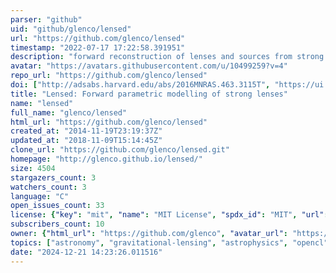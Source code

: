 ```yaml
---
parser: "github"
uid: "github/glenco/lensed"
url: "https://github.com/glenco/lensed"
timestamp: "2022-07-17 17:22:58.391951"
description: "forward reconstruction of lenses and sources from strong lensing observations"
avatar: "https://avatars.githubusercontent.com/u/10499259?v=4"
repo_url: "https://github.com/glenco/lensed"
doi: ["http://adsabs.harvard.edu/abs/2016MNRAS.463.3115T", "https://ui.adsabs.harvard.edu/abs/2015ascl.soft05026T/abstract"]
title: "Lensed: Forward parametric modelling of strong lenses"
name: "lensed"
full_name: "glenco/lensed"
html_url: "https://github.com/glenco/lensed"
created_at: "2014-11-19T23:19:37Z"
updated_at: "2018-11-09T15:14:45Z"
clone_url: "https://github.com/glenco/lensed.git"
homepage: "http://glenco.github.io/lensed/"
size: 4504
stargazers_count: 3
watchers_count: 3
language: "C"
open_issues_count: 33
license: {"key": "mit", "name": "MIT License", "spdx_id": "MIT", "url": "https://api.github.com/licenses/mit", "node_id": "MDc6TGljZW5zZTEz"}
subscribers_count: 10
owner: {"html_url": "https://github.com/glenco", "avatar_url": "https://avatars.githubusercontent.com/u/10499259?v=4", "login": "glenco", "type": "Organization"}
topics: ["astronomy", "gravitational-lensing", "astrophysics", "opencl", "gpgpu"]
date: "2024-12-21 14:23:26.011516"
---
```

